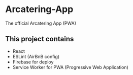 # Arcatering-App
The official Arcatering App (PWA)

## This project contains
- React
- ESLint (AirBnB config)
- Firebase for deploy
- Service Worker for PWA (Progressive Web Application)
